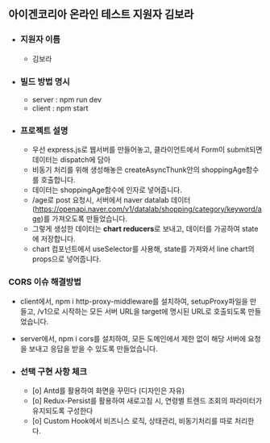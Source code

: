 

## 아이겐코리아 온라인 테스트 지원자 김보라

- ### 지원자 이름 
  - 김보라
- ### 빌드 방법 명시
  - server : npm run dev
  - client : npm start
- ### 프로젝트 설명
  - 우선 express.js로 웹서버를 만들어놓고, 클라이언트에서 Form이 submit되면 데이터는 dispatch에 담아
  -  비동기 처리를 위해 생성해놓은 createAsyncThunk안의 shoppingAge함수를 호출합니다.
  - 데이터는 shoppingAge함수에 인자로 넣어줍니다.
  - /age로 post 요청시, 서버에서 naver datalab 데이터(https://openapi.naver.com/v1/datalab/shopping/category/keyword/age)를 가져오도록 만들었습니다. <br />
  - 그렇게 생성한 데이터는 **chart reducers**로 보내고, 데이터를 가공하여 state에 저장합니다.
  - chart 컴포넌트에서 useSelector를 사용해, state를 가져와서 line chart의 props으로 넣어줍니다.

### CORS 이슈 해결방법
- client에서, npm i http-proxy-middleware를 설치하여, setupProxy파일을 만들고, /v1으로 시작하는 모든 서버 URL을 target에 명시된 URL로 호출되도록 만들었습니다. 
- server에서, npm i cors를 설치하여, 모든 도메인에서 제한 없이 해당 서버에 요청을 보내고 응답을 받을 수 있도록 만들었습니다.

- ### 선택 구현 사항 체크 <br />
  - [o]  Antd를 활용하여 화면을 꾸민다 (디자인은 자유)  <br />
  - [o]  Redux-Persist를 활용하여 새로고침 시, 연령별 트렌드 조회의 파라미터가 유지되도록 구성한다  <br />
  - [o]  Custom Hook에서 비즈니스 로직, 상태관리, 비동기처리를 따로 처리한다.  <br />
